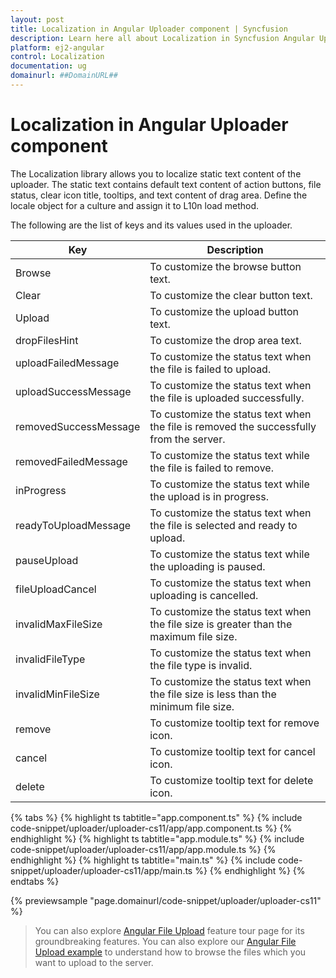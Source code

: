 ```yaml
---
layout: post
title: Localization in Angular Uploader component | Syncfusion
description: Learn here all about Localization in Syncfusion Angular Uploader component of Syncfusion Essential JS 2 and more.
platform: ej2-angular
control: Localization 
documentation: ug
domainurl: ##DomainURL##
---
```


# Localization in Angular Uploader component

The Localization library allows you to localize static text content of the uploader.
The static text contains default text content of action buttons, file status, clear icon title, tooltips, and text content of drag area. Define the locale object for a culture and assign it to L10n load method.

The following are the list of keys and its values used in the uploader.

| Key | Description |
|------------------------|---------|
| Browse | To customize the browse button text.|
| Clear | To customize the clear button text.|
| Upload | To customize the upload button text. |
| dropFilesHint | To customize the drop area text. |
| uploadFailedMessage | To customize the status text when  the file is failed to upload.|
| uploadSuccessMessage | To customize the status text when  the file is uploaded successfully.|
| removedSuccessMessage | To customize the status text when  the file is removed the successfully from the server.|
| removedFailedMessage | To customize the status text while the file is failed to remove.|
| inProgress | To customize the status text while the upload is in progress.|
| readyToUploadMessage | To customize the status text when the file is selected and ready to upload.|
| pauseUpload | To customize the status text while the uploading is paused.|
| fileUploadCancel | To customize the status text when uploading is cancelled.|
| invalidMaxFileSize | To customize the status text when the file size is greater than the maximum file size.|
| invalidFileType | To customize the status text when the file type is invalid.|
| invalidMinFileSize | To customize the status text when the file size is less than the minimum file size. |
| remove | To customize tooltip text for remove icon. |
| cancel | To customize tooltip text for cancel icon. |
| delete | To customize tooltip text for delete icon. |

{% tabs %}
{% highlight ts tabtitle="app.component.ts" %}
{% include code-snippet/uploader/uploader-cs11/app/app.component.ts %}
{% endhighlight %}
{% highlight ts tabtitle="app.module.ts" %}
{% include code-snippet/uploader/uploader-cs11/app/app.module.ts %}
{% endhighlight %}
{% highlight ts tabtitle="main.ts" %}
{% include code-snippet/uploader/uploader-cs11/app/main.ts %}
{% endhighlight %}
{% endtabs %}
  
{% previewsample "page.domainurl/code-snippet/uploader/uploader-cs11" %}

> You can also explore [Angular File Upload](https://www.syncfusion.com/angular-ui-components/angular-file-upload) feature tour page for its groundbreaking features. You can also explore our [Angular File Upload example](https://ej2.syncfusion.com/angular/demos/#/material/uploader/default) to understand how to browse the files which you want to upload to the server.
